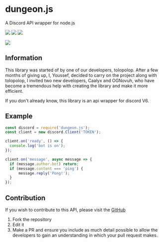 # dungeon.js
A Discord API wrapper for node.js

![](https://img.shields.io/npm/dt/dungeon.js.png)
![](https://img.shields.io/github/downloads/YoussefElshemi/dungeon.js/total.png)
![](https://img.shields.io/npm/v/dungeon.js.png)

![](https://nodei.co/npm/dungeon.js.png?downloads=true&downloadRank=true&stars=true/)

## Information
This library was started of by one of our developers, tolopolop. After a few months of giving up, I, Youssef, decided to carry on the project along with tolopolop, I invited two new developers, Caalyx and OGNovuh, who have become a tremendous help with creating the library and make it more efficient. 

If you don't already know, this library is an api wrapper for discord V6. 

## Example
```js
const discord = require('dungeon.js');
const client = new discord.Client('TOKEN');

client.on('ready', () => {
  console.log('bot is on');
});

client.on('message', async message => {
  if (message.author.bot) return;
  if (message.content === 'ping') {
      message.reply('Pong!');
  }
});
```

## Contribution
If you wish to contribute to this API, please visit the [GitHub](https://github.com/YoussefElshemi/dungeon.js)

1. Fork the repository
2. Edit it
3. Make a PR and ensure you include as much detail possible to allow the developers to gain an understanding in which your pull request makes.